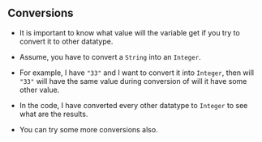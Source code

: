 ## Conversions

- It is important to know what value will the variable get if you try to convert it to other datatype.

- Assume, you have to convert a `String` into an `Integer`. 

- For example, I have `"33"` and I want to convert it into `Integer`, then will `"33"` will have the same value during conversion of will it have some other value.

- In the code, I have converted every other datatype to `Integer` to see what are the results.

- You can try some more conversions also.